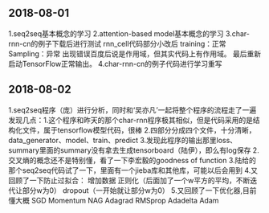 ## 2018-08-01
1.seq2seq基本概念的学习
2.attention-based model基本概念的学习
3.char-rnn-cn的例子下载后进行测试
  rnn_cell代码部分小改后
  training：正常
  Sampling：异常 
            出现错误百度后说是作用域，但其实代码上有作用域。
            最后重新启动TensorFlow正常输出。
4.char-rnn-cn的例子代码进行学习重写

## 2018-08-02
1.seq2seq程序（庞）进行分析，同时和‘吴亦凡’一起将整个程序的流程走了一遍
  发现几点：1.这个程序和昨天的那个char-rnn程序极其相似，但是代码采用的是结构化文件，属于tensorflow模型代码，很棒
           2.四部分分成四个文件，十分清晰，data_generator、model、train、predict
           3.发现此程序的输出那里loss、summary里面的summary没有拿去生成tensorboard（陆伊），即么有log保存
2.交叉熵的概念还不是特别懂，看了一下李宏毅的goodness of function
3.陆给的那个seq2seq代码试了一下，里面有一个jieba库和其他库，可能以后会用到
4.又回顾了一下防止过拟合：
  增加数据
  正则化（后面加了一个w平方的平均，不断迭代让部分w为0）
  dropout（一开始就让部分w为0）
5.又回顾了一下优化器,目前懂大概
  SGD
  Momentum
  NAG
  Adagrad
  RMSprop
  Adadelta
  Adam


